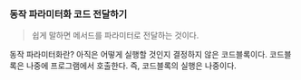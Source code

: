 ### 동작 파라미터화 코드 전달하기

> 쉽게 말하면 메서드를 파라미터로 전달하는 것이다.

동작 파라미터화란? 아직은 어떻게 실행할 것인지 결정하지 않은 코드블록이다. 코드블록은 나중에 프로그램에서 호출한다. 즉, 코드블록의 실행은 나중이다.